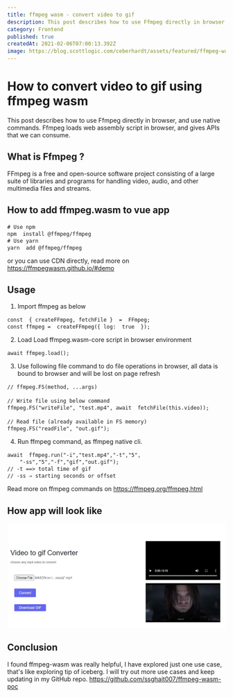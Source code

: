 ```yaml
---
title: ffmpeg wasm - convert video to gif
description: This post describes how to use Ffmpeg directly in browser.
category: Frontend
published: true
createdAt: 2021-02-06T07:00:13.392Z
image: https://blog.scottlogic.com/ceberhardt/assets/featured/ffmpeg-wasm.png
---
```


# How to convert video to gif using ffmpeg wasm

This post describes how to use Ffmpeg directly in browser, and use native commands.
Ffmpeg loads web assembly script in browser, and gives APIs that we can consume.

## What is Ffmpeg ?

FFmpeg is a free and open-source software project consisting of a large suite of libraries and programs for handling video, audio, and other multimedia files and streams.

## How to add ffmpeg.wasm to vue app

```bash{1,3-5}
# Use npm
npm  install @ffmpeg/ffmpeg
# Use yarn
yarn  add @ffmpeg/ffmpeg
```

or you can use CDN directly, read more on https://ffmpegwasm.github.io/#demo

## Usage

1. Import ffmpeg as below

```js{1,3-5}
const  { createFFmpeg, fetchFile }  =  FFmpeg;
const ffmpeg =  createFFmpeg({ log:  true  });
```

2. Load Load ffmpeg.wasm-core script in browser environment

```js{1,3-5}
await ffmpeg.load();
```

3. Use following file command to do file operations in browser, all data is bound to browser and will be lost on page refresh

```js{1,3-5}
// ffmpeg.FS(method, ...args)

// Write file using below command
ffmpeg.FS("writeFile", "test.mp4", await  fetchFile(this.video));

// Read file (already available in FS memory)
ffmpeg.FS("readFile", "out.gif");
```

4. Run ffmpeg command, as ffmpeg native cli.

```js{1,3-5}
await  ffmpeg.run("-i","test.mp4","-t","5",
	"-ss","5","-f","gif","out.gif");
// -t ==> total time of gif
// -ss ⇒ starting seconds or offset
```

Read more on ffmpeg commands on https://ffmpeg.org/ffmpeg.html

## How app will look like

![image alt text](https://raw.githubusercontent.com/ssghait007/blog/main/assets/ffmpeg-mp4-to-gif.JPG)

## Conclusion

I found ffmpeg-wasm was really helpful, I have explored just one use case, that's like exploring tip of iceberg.
I will try out more use cases and keep updating in my GitHub repo.
https://github.com/ssghait007/ffmpeg-wasm-poc

